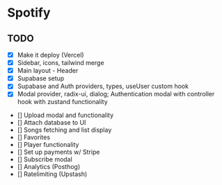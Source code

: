 # Spotify

## TODO

- [x] Make it deploy (Vercel)
- [x] Sidebar, icons, tailwind merge
- [x] Main layout - Header
- [x] Supabase setup
- [x] Supabase and Auth providers, types, useUser custom hook
- [x] Modal provider, radix-ui, dialog; Authentication modal with controller hook with zustand functionality
- [] Upload modal and functionality
- [] Attach database to UI
- [] Songs fetching and list display
- [] Favorites
- [] Player functionality
- [] Set up payments w/ Stripe
- [] Subscribe modal
- [] Analytics (Posthog)
- [] Ratelimiting (Upstash)
